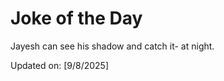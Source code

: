 # Joke of the Day

<!-- #joke -->
Jayesh can see his shadow and catch it- at night.

Updated on: [9/8/2025]
<!-- #jokeEnd -->